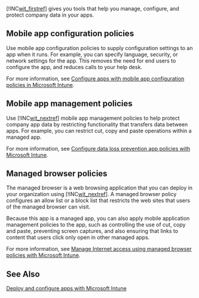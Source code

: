 [!INC[wit_firstref](../Token/wit_firstref_md.md)] gives you tools that help you manage, configure, and protect company data in your apps.

## Mobile app configuration policies
Use mobile app configuration policies to supply configuration settings to an app when it runs. For example, you can specify language, security, or network settings for the app. This removes the need for end users to configure the app, and reduces calls to your help desk.

For more information, see [Configure apps with mobile app configuration policies in Microsoft Intune](../Topic/Configure_apps_with_mobile_app_configuration_policies_in_Microsoft_Intune.md).

## Mobile app management policies
Use [!INC[wit_nextref](../Token/wit_nextref_md.md)] mobile app management policies to help protect company app data by restricting functionality that transfers data between apps. For example, you can restrict cut, copy and paste operations within a managed app.

For more information, see [Configure data loss prevention app policies with Microsoft Intune](../Topic/Configure_data_loss_prevention_app_policies_with_Microsoft_Intune.md).

## Managed browser policies
The managed browser is a web browsing application that you can deploy in your organization using [!INC[wit_nextref](../Token/wit_nextref_md.md)]. A managed browser policy configures an allow list or a block list that restricts the web sites that users of the managed browser can visit.

Because this app is a managed app, you can also apply mobile application management policies to the app, such as controlling the use of cut, copy and paste, preventing screen captures, and also ensuring that links to content that users click only open in other managed apps.

For more information, see [Manage Internet access using managed browser policies with Microsoft Intune](../Topic/Manage_Internet_access_using_managed_browser_policies_with_Microsoft_Intune.md).

## See Also
[Deploy and configure apps with Microsoft Intune](../Topic/Deploy_and_configure_apps_with_Microsoft_Intune.md)

